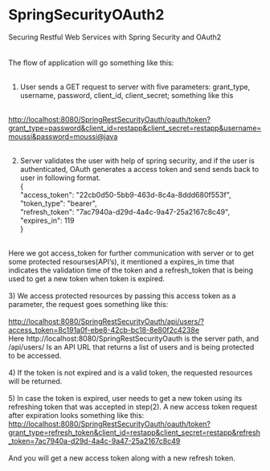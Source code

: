 SpringSecurityOAuth2
====================

Securing Restful Web Services with Spring Security and OAuth2 
<br/><br/><br/>
The flow of application will go something like this:<br/><br/>
1) User sends a GET request to server with five parameters: grant_type,  username, password, client_id, client_secret;  something like this
<br/>
<a href="http://localhost:8080/SpringRestSecurityOauth/oauth/token?grant_type=password&client_id=restapp&client_secret=restapp&username=moussi&password=moussi@java">http://localhost:8080/SpringRestSecurityOauth/oauth/token?grant_type=password&client_id=restapp&client_secret=restapp&username=moussi&password=moussi@java</a>  <br/><br/>

2) Server validates the user with help of spring security, and if the user is authenticated, OAuth generates a access token and send sends back to user in following format.<br/>
{<br/>
"access_token": "22cb0d50-5bb9-463d-8c4a-8ddd680f553f",<br/>
"token_type": "bearer",<br/>
"refresh_token": "7ac7940a-d29d-4a4c-9a47-25a2167c8c49",<br/>
"expires_in": 119<br/>
}<br/><br/>

Here we got access_token for further communication with server or to get some protected resourses(API’s), it mentioned a expires_in time that indicates the validation time of the token and a refresh_token that is being used to get a new token when token is expired.<br/><br/>
3) We access protected resources by passing this access token as a parameter, the request goes something like this:<br/><br/>
<a href="http://localhost:8080/SpringRestSecurityOauth/api/users/?access_token=8c191a0f-ebe8-42cb-bc18-8e80f2c4238e">http://localhost:8080/SpringRestSecurityOauth/api/users/?access_token=8c191a0f-ebe8-42cb-bc18-8e80f2c4238e</a><br />
Here http://localhost:8080/SpringRestSecurityOauth is the server path, and  /api/users/
Is an API  URL that returns a list of users and is being protected to be accessed.
<br/><br/>
4) If the token is not expired and is a valid token, the requested resources will be returned.<br/><br/>
5) In case the token is expired, user needs to get a new token using its refreshing token that was accepted in step(2). A new access token request after expiration looks something like this:<br/>
<a href="http://localhost:8080/SpringRestSecurityOauth/oauth/token?grant_type=refresh_token&client_id=restapp&client_secret=restapp&refresh_token=7ac7940a-d29d-4a4c-9a47-25a2167c8c49">http://localhost:8080/SpringRestSecurityOauth/oauth/token?grant_type=refresh_token&client_id=restapp&client_secret=restapp&refresh_token=7ac7940a-d29d-4a4c-9a47-25a2167c8c49</a><br/><br/>
And you will get a new access token along with a new refresh token.
